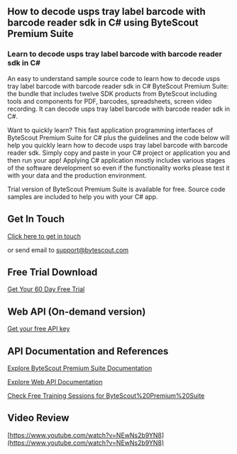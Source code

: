 ## How to decode usps tray label barcode with barcode reader sdk in C# using ByteScout Premium Suite

### Learn to decode usps tray label barcode with barcode reader sdk in C#

An easy to understand sample source code to learn how to decode usps tray label barcode with barcode reader sdk in C# ByteScout Premium Suite: the bundle that includes twelve SDK products from ByteScout including tools and components for PDF, barcodes, spreadsheets, screen video recording. It can decode usps tray label barcode with barcode reader sdk in C#.

Want to quickly learn? This fast application programming interfaces of ByteScout Premium Suite for C# plus the guidelines and the code below will help you quickly learn how to decode usps tray label barcode with barcode reader sdk.  Simply copy and paste in your C# project or application you and then run your app! Applying C# application mostly includes various stages of the software development so even if the functionality works please test it with your data and the production environment.

Trial version of ByteScout Premium Suite is available for free. Source code samples are included to help you with your C# app.

## Get In Touch

[Click here to get in touch](https://bytescout.zendesk.com/hc/en-us/requests/new?subject=ByteScout%20Premium%20Suite%20Question)

or send email to [support@bytescout.com](mailto:support@bytescout.com?subject=ByteScout%20Premium%20Suite%20Question) 

## Free Trial Download

[Get Your 60 Day Free Trial](https://bytescout.com/download/web-installer?utm_source=github-readme)

## Web API (On-demand version)

[Get your free API key](https://pdf.co/documentation/api?utm_source=github-readme)

## API Documentation and References

[Explore ByteScout Premium Suite Documentation](https://bytescout.com/documentation/index.html?utm_source=github-readme)

[Explore Web API Documentation](https://pdf.co/documentation/api?utm_source=github-readme)

[Check Free Training Sessions for ByteScout%20Premium%20Suite](https://academy.bytescout.com/)

## Video Review

[https://www.youtube.com/watch?v=NEwNs2b9YN8](https://www.youtube.com/watch?v=NEwNs2b9YN8)